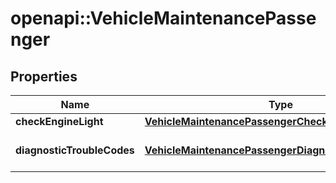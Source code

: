 # openapi::VehicleMaintenancePassenger

## Properties
Name | Type | Description | Notes
------------ | ------------- | ------------- | -------------
**checkEngineLight** | [**VehicleMaintenancePassengerCheckEngineLight**](VehicleMaintenance_passenger_checkEngineLight.md) |  | [optional] 
**diagnosticTroubleCodes** | [**VehicleMaintenancePassengerDiagnosticTroubleCodes**](VehicleMaintenance_passenger_diagnosticTroubleCodes.md) | Passenger vehicle DTCs. | [optional] 


